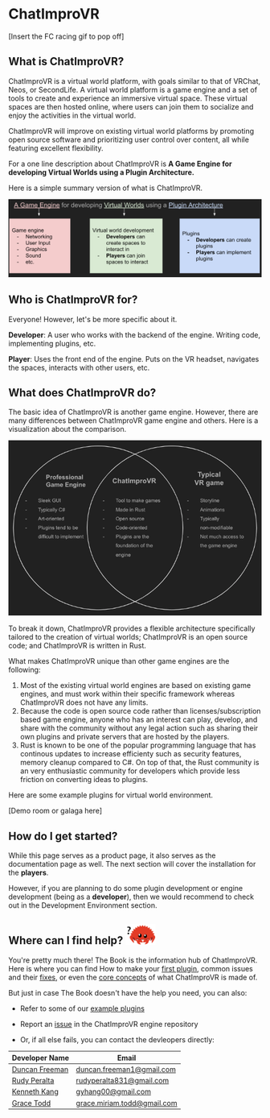 # ChatImproVR

[Insert the FC racing gif to pop off]

## What is ChatImproVR?
ChatImproVR is a virtual world platform, with goals similar to that of VRChat, Neos, or SecondLife. A virtual world platform is a game engine and a set of tools to create and experience an immersive virtual space. These virtual spaces are then hosted online, where users can join them to socialize and enjoy the activities in the virtual world.

ChatImproVR will improve on existing virtual world platforms by promoting open source software and prioritizing user control over content, all while featuring excellent flexibility.

For a one line description about ChatImproVR is **A Game Engine for developing Virtual Worlds using a Plugin Architecture.**


Here is a simple summary version of what is ChatImproVR.

![visualization_about_chatimprovr](images/chatimprovr_about.png)


## Who is ChatImproVR for?
Everyone! However, let's be more specific about it.

**Developer**: A user who works with the backend of the engine. Writing code, implementing plugins, etc. 

**Player**:  Uses the front end of the engine. Puts on the VR headset, navigates the spaces, interacts with other users, etc.


## What does ChatImproVR do?
The basic idea of ChatImproVR is another game engine. However, there are many differences between ChatImproVR game engine and others. Here is a visualization about the comparison.

![comparison_image_of_chatimprovr_and_others](images/chatimprovr_comparison.png)

To break it down, ChatImproVR provides a flexible architecture specifically tailored to the creation of virtual worlds; ChatImproVR is an open source code; and ChatImproVR is written in Rust.

What makes ChatImproVR unique than other game engines are the following:
1. Most of the existing virtual world engines are based on existing game engines, and must work within their specific framework whereas ChatImproVR does not have any limits.
2. Because the code is open source code rather than licenses/subscription based game engine, anyone who has an interest can play, develop, and share with the community without any legal action such as sharing their own plugins and private servers that are hosted by the players.
3. Rust is known to be one of the popular programming language that has continous updates to increase efficienty such as security features, memory cleanup compared to C#. On top of that, the Rust community is an very enthusiastic community for developers which provide less friction on converting ideas to plugins.

Here are some example plugins for virtual world environment.

[Demo room or galaga here]

## How do I get started?

While this page serves as a product page, it also serves as the documentation page as well. The next section will cover the installation for the **players**. 

However, if you are planning to do some plugin development or engine development (being as a **developer**), then we would recommend to check out in the Development Environment section.

## Where can I find help?   <img src="images/ferris_confused.svg" width="60">

You're pretty much there! The Book is the information hub of ChatImproVR. Here is where you can find How to make your [first plugin](https://chatimprovr.github.io/The-Book/Beginner_Tutorial/beginner_plugin_development_tutorial.html), common issues and their [fixes](https://chatimprovr.github.io/The-Book/common_fixes.html), or even the [core concepts](https://chatimprovr.github.io/The-Book/Core_Concepts/core_concepts.html) of what ChatImproVR is made of.

But just in case The Book doesn't have the help you need, you can also:

* Refer to some of our [example plugins](https://github.com/orgs/ChatImproVR/repositories)

* Report an [issue](https://github.com/ChatImproVR/iteration0/issues) in the ChatImproVR engine repository

* Or, if all else fails, you can contact the devleopers directly:

| Developer Name | Email |
| ----------- | ----------- |
| [Duncan Freeman](https://github.com/Masterchef365) | duncan.freeman1@gmail.com |
| [Rudy Peralta](https://github.com/Exiled1) | rudyperalta831@gmail.com |
| [Kenneth Kang](https://github.com/MrKangs) | gyhang00@gmail.com |
| [Grace Todd](https://github.com/toddgr) | grace.miriam.todd@gmail.com|

